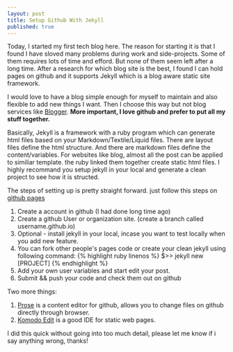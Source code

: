 ```yaml
---
layout: post
title: Setup Github With Jekyll
published: true
---
```


Today, I started my first tech blog here. The reason for starting it is that I found I have sloved many problems during work and side-projects.
Some of them requires lots of time and efford. But none of them seem left after a long time.
After a research for which blog site is the best, I found I can hold pages on github and it supports Jekyll which is a blog aware static site framework.

I would love to have a blog simple enough for myself to maintain and also flexible to add new things I want.
Then I choose this way but not blog services like [Blogger](https://www.blogger.com/). <b>More important, I love github and prefer to put all my stuff together.</b>

Basically, Jekyll is a framework with a ruby program which can generate html files based on your Markdown/Textile/Liquid files. There are layout files define the html structure.
And there are markdown files define the content/variables. For websites like blog, almost all the post can be applied to similiar template. the ruby linked them together create static html files.
I highly recommand you setup jekyll in your local and generate a clean project to see how it is structed.

The steps of setting up is pretty straight forward.
just follow this steps on
[github pages](https://pages.github.com/)

1. Create a account in github (I had done long time ago)
2. Create a github User or organization site. (create a branch called username.github.io)
3. Optional - install jekyll in your local, incase you want to test locally when you add new feature.
4. You can fork other people's pages code or create your clean jekyll using following command:
{% highlight ruby linenos %}
 $>> jekyll new [PROJECT]
{% endhighlight %}
5. Add your own user variables and start edit your post.
6. Submit && push your code and check them out on github

Two more things:
1) [Prose](http://prose.io/) is a content editor for github, allows you to change files on github directly through browser.
2) [Komodo Edit](http://komodoide.com/komodo-edit/) is a good IDE for static web pages.


I did this quick without going into too much detail, please let me know if i say anything wrong, thanks!